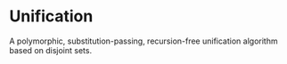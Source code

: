 # Unification

A polymorphic, substitution-passing, recursion-free unification algorithm based on disjoint sets.